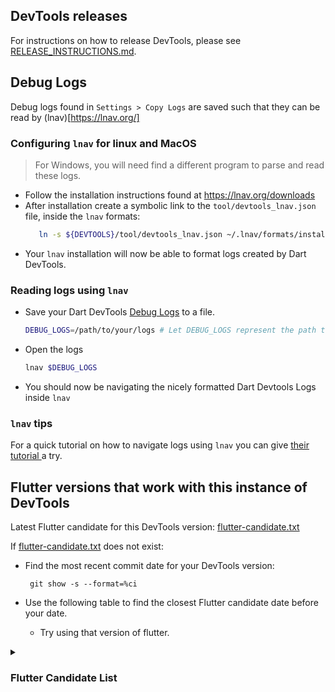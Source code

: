 ## DevTools releases
For instructions on how to release DevTools, please see
[RELEASE_INSTRUCTIONS.md](https://github.com/flutter/devtools/blob/master/tool/RELEASE_INSTRUCTIONS.md).

## Debug Logs

Debug logs found in `Settings > Copy Logs` are saved such that they can be read by (lnav)[https://lnav.org/]

### Configuring `lnav` for linux and MacOS
> For Windows, you will need find a different program to parse and read these logs.

- Follow the installation instructions found at https://lnav.org/downloads
- After installation create a symbolic link to the `tool/devtools_lnav.json` file, inside the `lnav` formats:
   ```sh
      ln -s ${DEVTOOLS}/tool/devtools_lnav.json ~/.lnav/formats/installed/`
   ```
- Your `lnav` installation will now be able to format logs created by Dart DevTools.

### Reading logs using `lnav`
- Save your Dart DevTools [Debug Logs](#debug-logs) to a file.
  ```sh
  DEBUG_LOGS=/path/to/your/logs # Let DEBUG_LOGS represent the path to your log file.
  ```
- Open the logs
  ```sh
  lnav $DEBUG_LOGS
  ```
- You should now be navigating the nicely formatted Dart Devtools Logs inside `lnav`

### `lnav` tips

For a quick tutorial on how to navigate logs using `lnav`
you can give [ their tutorial ](https://lnav.org/tutorials) a try.

## Flutter versions that work with this instance of DevTools

Latest Flutter candidate for this DevTools version: [flutter-candidate.txt](../flutter-candidate.txt)

If [flutter-candidate.txt](../flutter-candidate.txt) does not exist:
- Find the most recent commit date for your DevTools version:

  ` git show -s --format=%ci`

- Use the following table to find the closest Flutter candidate date before your date.
  - Try using that version of flutter.
<details>

<summary><H3> Flutter Candidate List </H3></summary>

| DATE | TAG | HASH |
| ----| --- | ---- |
| 2023-07-12 02:02:03 +0000 | refs/tags/3.13.0-2.0.pre |d77f918f8eaff6009d5b2e52f0f8529798db2de5|
| 2023-07-10 01:01:34 +0000 | refs/tags/3.13.0-1.0.pre |5345221701727284bc961e3fb12ccfd3fc616dc7|
| 2023-07-07 14:25:30 -0600 | refs/tags/3.13.0-0.0.pre |257a29931c6b25d1a9690b7004f44921487bedb7|
| 2023-07-05 15:47:57 +0000 | refs/tags/3.12.0-14.0.pre |35085c394dda124f720815251197012868cd13c9|
| 2023-06-29 22:44:57 +0200 | refs/tags/3.12.0-13.0.pre |7068a2088e285822e4716d3fd98189514c49e184|
| 2023-06-28 17:16:19 -0700 | refs/tags/3.12.0-12.0.pre |1b887c72b5a1f809d35fb0a4343e0e6fdd14afd1|
| 2023-06-26 16:02:07 +0000 | refs/tags/3.12.0-11.0.pre |bac0589539a1bea104c6fa3fb6abfc002e72ed58|
| 2023-06-24 02:40:55 +0000 | refs/tags/3.12.0-10.0.pre |1d5aeea47fc4aa92ccc6850d4ac97bff3f2a4d15|
| 2023-06-23 04:11:55 +0000 | refs/tags/3.12.0-9.0.pre |363e2f7e0b878cc6f211f02afb1cffa0513bb6c2|
| 2023-06-21 21:38:36 +0000 | refs/tags/3.12.0-8.0.pre |ae1e6f70d947ec389761c03363c2beefeddd9112|
| 2023-06-21 02:40:48 +0000 | refs/tags/3.12.0-7.0.pre |04ff86f020a7029909f407351957bf26980c476d|
| 2023-06-16 12:43:02 -0700 | refs/tags/3.12.0-6.0.pre |5a7ab5a147f6b50ba7dc8c82d3ea0040fc0f081f|
| 2023-06-09 01:57:25 +0000 | refs/tags/3.12.0-3.0.pre |e25eabd263bbcb2fb32e62afcd2b545cef2767cc|
| 2023-06-07 20:16:53 +0000 | refs/tags/3.12.0-2.0.pre |f18cb2d064fd60b3d154bf07f55eb2aa0c111278|
| 2023-06-06 23:22:58 +0000 | refs/tags/3.12.0-1.0.pre |24ee5c7c746ebe66556a1a1d253a0be7a7b657b8|
| 2023-06-05 22:18:37 +0000 | refs/tags/3.12.0-0.0.pre |68b18918db0bdf2dc062b88e63ed8146d5b57364|
| 2023-06-03 11:16:37 +0000 | refs/tags/3.11.0-19.0.pre |0b7415356e07211446aa7038b1eb06717c86ae6a|
| 2023-05-31 03:09:32 +0000 | refs/tags/3.11.0-17.0.pre |f4662beeb67937fea67d26768e58f3e25b7e12d8|
| 2023-05-30 04:15:34 +0000 | refs/tags/3.11.0-15.0.pre |c5f45d7121f08d35094cbc25fcea3c81f0b006f8|
| 2023-05-26 02:17:26 +0000 | refs/tags/3.11.0-14.0.pre |6c2041e1e9e699cdf25bb23a01b01a4cdd722e72|
| 2023-05-25 03:09:20 +0000 | refs/tags/3.11.0-13.0.pre |9e4104b094e4b6305cbe0779453c284bf385df0b|
| 2023-05-24 03:40:27 +0000 | refs/tags/3.11.0-12.0.pre |216605b60f678d9ec9be880078e1de1b9f6e536f|
| 2023-05-23 02:03:02 +0000 | refs/tags/3.11.0-11.0.pre |6549765296241146265b6705f57923b1a7df2b87|
| 2023-05-19 16:43:40 -0700 | refs/tags/3.11.0-10.0.pre |7b16cbcb579d39689bd6dadcfc021238ad1cb6da|
| 2023-05-18 09:27:52 -0700 | refs/tags/3.11.0-9.0.pre |4245883c6b196fc1e6be781afe9f3140a919f24c|
| 2023-05-08 17:22:10 +0000 | refs/tags/3.11.0-5.0.pre |472a0ab31479b8567ae89546727f57bb57a10cf9|
| 2023-05-08 09:51:28 +0200 | refs/tags/3.11.0-4.0.pre |65dfb555c0483cf2bfe5e3c35291c88634185117|
| 2023-05-04 06:57:14 +0000 | refs/tags/3.11.0-1.0.pre |d51c59c78e1d3561bb3a5abdc75282604bbd76fe|
| 2023-05-02 08:38:26 +0000 | refs/tags/3.11.0-0.0.pre |596531361ec21ae335f6b43f0344be35d098647d|
| 2023-05-01 20:33:06 +0000 | refs/tags/3.10.0-18.0.pre |828a04040e111e5eec07056e82037a930f5fd5a2|
| 2023-04-28 17:49:54 -0400 | refs/tags/3.10.0-17.0.pre |7d37f2a616a31cd60ad5e1d39730def9b0df8205|
| 2023-04-28 00:32:55 +0000 | refs/tags/3.10.0-16.0.pre |55c988fb453eddd97cb2e4d6df9ec28d72e2e899|
| 2023-04-26 23:08:02 +0000 | refs/tags/3.10.0-15.0.pre |b3f3a0324afadb364381cd7e88ed016edcfd560e|
| 2023-04-26 03:53:04 +0000 | refs/tags/3.10.0-14.0.pre |8de77e89b749dfe7a5bfb62f6f66e7cccd9ddd3c|
| 2023-04-24 23:25:28 +0000 | refs/tags/3.10.0-13.0.pre |457e98a1e70b74b27a209721484c28e73a80caef|
| 2023-04-21 00:32:31 +0000 | refs/tags/3.10.0-11.0.pre |7d2669b8e7046be8ce22b5a9ed0194216c38ff8a|
| 2023-04-19 16:43:29 +0000 | refs/tags/3.10.0-9.0.pre |03d725620ac3ef1c2282fd1aef034ac5112ef6c1|
| 2023-04-19 06:39:50 +0000 | refs/tags/3.10.0-8.0.pre |59230759be2f2bcf46fe7584fd61ff8e27196480|
| 2023-04-18 21:52:52 +0000 | refs/tags/3.10.0-7.0.pre |81c3bc56873a54560abbb1e64495d4f79a29f1c1|
| 2023-04-17 03:21:38 +0000 | refs/tags/3.10.0-6.0.pre |858d4ff6348732edd79f923c61f7d8841ca40bef|
| 2023-04-14 04:56:22 +0000 | refs/tags/3.10.0-5.0.pre |9465b7473e8dddb795af050a4aa71ef80eabe7c6|
| 2023-04-12 23:39:38 +0000 | refs/tags/3.10.0-4.0.pre |b95b86f820cc422ec1d832ea929fa1388038aa0c|
| 2023-04-12 00:35:46 +0000 | refs/tags/3.10.0-3.0.pre |56e4f8e0ff75f5b26b6fcb1427007ec657357b7e|
| 2023-04-08 02:45:14 +0000 | refs/tags/3.10.0-2.0.pre |3ea2d72446c6d045d24d8eeeb321c73c5e9764ae|
| 2023-04-07 01:46:06 +0000 | refs/tags/3.10.0-1.0.pre |e749db6f915c341d15b9cb81dc19bdc9e791c72f|
| 2023-04-04 04:58:34 +0000 | refs/tags/3.9.0-21.0.pre |f076b7bac36b97c5a3169529290835c91f445dca|
| 2023-04-03 00:19:22 +0000 | refs/tags/3.9.0-20.0.pre |6fe54f881106953d465a7249f6579ca29f401bdb|
| 2023-03-29 07:16:01 +0000 | refs/tags/3.9.0-19.0.pre |91311156e12232466f78ce6ba96a0404c4f9790e|
| 2023-03-27 22:49:35 +0000 | refs/tags/3.9.0-18.0.pre |d6287cc4172c927650ab225d917de0688f8d572a|
| 2023-03-24 22:18:54 +0000 | refs/tags/3.9.0-17.0.pre |d45c142f3db4d7af9f24c3f37a0b1e08e4267066|
| 2023-03-23 17:00:20 -0700 | refs/tags/3.9.0-16.0.pre |4e58370cbf8f202cf4243aec38d5036129380693|
| 2023-03-22 22:53:49 +0000 | refs/tags/3.9.0-15.0.pre |3736274a6d659cd0ce8a951d0d19900b1e11f9e9|
| 2023-03-22 07:05:08 +0000 | refs/tags/3.9.0-14.0.pre |c582c80dd62b9026b485397ec51e696e48a9980c|
| 2023-03-20 21:08:41 -0700 | refs/tags/3.9.0-12.0.pre |28f17d345b95478f543794594aa45c882d4527a8|
| 2023-03-20 07:53:14 +0000 | refs/tags/3.9.0-11.0.pre |21f60bbe0d77d1a0dd9a44722479009ae697c6fb|
| 2023-03-18 14:38:35 -0700 | refs/tags/3.9.0-10.0.pre |f5248bbc8c5db808efbb722603842515738695ec|
| 2023-03-17 01:11:44 +0000 | refs/tags/3.9.0-9.0.pre |61a2f9de51007999c8a3f50e98061d7138a694eb|
| 2023-03-15 23:10:36 +0000 | refs/tags/3.9.0-8.0.pre |267e8896c58644e05af015b0c99a359020203246|
| 2023-03-15 08:34:21 +0000 | refs/tags/3.9.0-7.0.pre |fb7e82826db36bcb627cd14707f739b6114ad6db|
| 2023-03-13 15:37:42 -0700 | refs/tags/3.9.0-6.0.pre |1306d7f1588c9de4c8534b90308494c3630a8c5a|
| 2023-03-01 20:37:41 +0000 | refs/tags/3.9.0-0.0.pre |844fc5fe2d2d31ee171df52b351f6ae42148db86|
| 2023-02-27 23:52:57 +0000 | refs/tags/3.8.0-18.0.pre |781c84a860a4d8c1a85b7a84b855560528a236b2|
| 2023-02-28 04:11:38 +0000 | refs/tags/3.8.0-17.0.pre |1d17caed66641b55a8e8faadf212398f746f8861|
| 2023-02-24 23:52:06 +0000 | refs/tags/3.8.0-16.0.pre |6b3f95832a94a3d613aeaaa83e3a7c9f5e1a4b7f|
| 2023-02-23 00:13:33 +0000 | refs/tags/3.8.0-15.0.pre |8f7ccd4c419a65aff9211b99cd6ec27f874f689a|
| 2023-02-21 23:16:23 +0000 | refs/tags/3.8.0-14.0.pre |dad9eb21f9c34ebbed1328d24bb9069168e14eae|
| 2023-02-19 23:08:26 +0000 | refs/tags/3.8.0-13.0.pre |d54d3b4d16f6003ea5a1481b7fef0693f0e30ea4|
| 2023-02-13 23:52:35 +0000 | refs/tags/3.8.0-12.0.pre |865422da200fd4b414693a6bfcc29e6d7215a012|
| 2023-02-10 14:03:01 -0600 | refs/tags/3.8.0-11.0.pre |780c9a8de15780094260232b3b8c97b2a9ef8088|
| 2023-02-08 22:51:04 -0800 | refs/tags/3.8.0-10.0.pre |dee226ef8a463e87edeed4115a27fb2743424e27|
| 2023-02-09 23:50:11 +0000 | refs/tags/3.8.0-9.0.pre |e3471f08d1d3f816fff8afd1ce9385dd3feb73d2|
| 2023-02-08 18:17:29 -0600 | refs/tags/3.8.0-8.0.pre |0fb4406c30d6427044fa8322a6278b92982cc22b|
| 2023-02-08 04:18:32 +0000 | refs/tags/3.8.0-7.0.pre |1e6e6d41e3f747640119cee8e58914547ec44377|
| 2023-02-07 03:10:30 +0000 | refs/tags/3.8.0-6.0.pre |845f7bb42a9e77f2192595abcccc9742428893c1|
| 2023-02-06 16:45:39 +0000 | refs/tags/3.8.0-5.0.pre |40b5e4cb5e7720cc5ab5edb59cb96eab5530d829|
| 2023-02-05 07:06:19 +0000 | refs/tags/3.8.0-4.0.pre |b8f5394a5ca6d2bce062d9d0a20aaffb4289fb4c|
| 2023-02-03 10:07:21 +0000 | refs/tags/3.8.0-3.0.pre |a5d8a4a7272ed86ed17cee443d40afde022e415f|
| 2023-02-02 17:11:19 +0000 | refs/tags/3.8.0-2.0.pre |1ee87990dc76044ba4b23395eb64ea1416f9c85c|
| 2023-02-01 19:19:13 +0000 | refs/tags/3.8.0-1.0.pre |5613ab010de7683bfb91b782b0005e3d3c52b53e|
| 2023-01-31 18:03:09 -0800 | refs/tags/3.8.0-0.0.pre |82df23539ffc962c850e5681522c020b01b9f8c0|
| 2023-01-31 07:28:09 +0000 | refs/tags/3.7.0-31.0.pre |2c34a88eb89628e6a80caa50dd03797f9b6aa5e5|
| 2023-01-30 10:19:14 +0000 | refs/tags/3.7.0-30.0.pre |530c3f2d13bae3c45510ae5e4a0d9a5cd987a5aa|
| 2023-01-28 10:20:52 +0000 | refs/tags/3.7.0-29.0.pre |f8d4de488b90a1bebc37820656784236a96b4ec6|
| 2023-01-27 01:36:56 +0000 | refs/tags/3.7.0-28.0.pre |8d03af3424db84a11f6d4335b250b957ab96fae2|
| 2023-01-25 23:43:00 +0000 | refs/tags/3.7.0-27.0.pre |766e4d28a4df84ea76ed6f3b1e8e9fd191f84201|
| 2023-01-25 12:35:25 +0000 | refs/tags/3.7.0-26.0.pre |eced23eaba8f64cb5ca733d2dd574dfe2a2c64cf|
| 2023-01-24 19:38:19 +0000 | refs/tags/3.7.0-25.0.pre |d20dd9e4bfecdaef84605296d0ba0fa26dee2714|
| 2023-01-23 21:45:07 +0000 | refs/tags/3.7.0-24.0.pre |332aed9c886cea820d1ba666eba5785b3da2b809|
| 2023-01-19 15:55:24 +0000 | refs/tags/3.7.0-23.0.pre |46c7fd14da027f71e2c300e392bd1976b56d30a4|
| 2023-01-18 00:55:33 +0000 | refs/tags/3.7.0-22.0.pre |780563ce05e4bdc8b73c8ecb9da4ccc575a2d5ac|
| 2023-01-17 06:09:06 +0000 | refs/tags/3.7.0-21.0.pre |f22280a0c851f97be76eedc13a4fd82e8a080f08|
| 2023-01-12 11:03:12 +0000 | refs/tags/3.7.0-20.0.pre |51c2af56c9f4b5728c771d229baa19a286c01aa0|
| 2023-01-11 20:19:26 +0000 | refs/tags/3.7.0-19.0.pre |b4a07de2aeb132ef983b21e173b15a3da7ecef40|
| 2023-01-11 09:04:39 +0000 | refs/tags/3.7.0-18.0.pre |957781a108ff3a555e4df36beb8c1ebe12c85051|
| 2023-01-10 23:29:09 +0000 | refs/tags/3.7.0-17.0.pre |b7881e5b64e28a84a66ab30b29d35484428ea062|
| 2023-01-10 02:08:34 +0000 | refs/tags/3.7.0-16.0.pre |4205357554d21a084d3ebfca0a8f0d20c80989e0|
| 2023-01-09 18:29:26 +0000 | refs/tags/3.7.0-15.0.pre |a02b9d2bff89e256d0639f7f908d09a64db12ee9|
| 2023-01-05 09:35:28 +0000 | refs/tags/3.7.0-14.0.pre |45886068cf84d36fe471f26f4f233e8699579e8c|
| 2022-12-30 06:21:25 +0000 | refs/tags/3.7.0-13.0.pre |3223972956595acc37727ed599ba5fa75d96b6a7|
| 2022-12-20 10:02:22 -0500 | refs/tags/3.7.0-12.0.pre |7f7a8778d8a823cabcdcb4c5ee27deb2c499af5e|
| 2022-12-14 21:53:20 +0000 | refs/tags/3.7.0-11.0.pre |dbc9306380d8a72273b478b8fcc934a6014f946d|
| 2022-12-13 23:47:06 +0000 | refs/tags/3.7.0-10.0.pre |a59dd83d721460b2fea09a6b332d5c761fcf5b38|
| 2022-12-15 09:13:36 -0800 | refs/tags/3.7.0-9.0.pre |dcd2170d14bdef22dacff5c750c578c01245bded|
| 2022-12-14 05:18:21 +0000 | refs/tags/3.7.0-8.0.pre |028c6e29e0ca049ab4b9bc9d966550d2c251050b|
| 2022-12-13 23:47:06 +0000 | refs/tags/3.7.0-7.0.pre |a59dd83d721460b2fea09a6b332d5c761fcf5b38|
| 2022-12-13 03:42:23 +0000 | refs/tags/3.7.0-6.0.pre |04ee5926a2a6aaabfa0dde0279223952d2de3e3e|
| 2022-12-12 06:46:41 +0000 | refs/tags/3.7.0-5.0.pre |437f6f86ec9a8158f0e6077fd0d1cde2fef01bae|
| 2022-12-08 22:29:14 +0000 | refs/tags/3.7.0-4.0.pre |117a83a4a7178c328d296748bd93ff388724cb67|
| 2022-12-05 23:26:26 +0000 | refs/tags/3.7.0-3.0.pre |e0a0190c5a063ca740adeb5a56a18f620c401985|
| 2022-12-02 23:32:24 +0000 | refs/tags/3.7.0-2.0.pre |b75f1a941b6d007c4bdcde8b3acc9670d2a85292|
| 2022-12-01 21:40:50 +0000 | refs/tags/3.7.0-1.0.pre |75f61903e02213b64fcb580cd35f3efa17474ae2|
| 2022-12-01 19:43:25 +0000 | refs/tags/3.7.0-0.0.pre |0bb71df75f10a9ad740836568c730ed8aaede2d8|
| 2022-12-01 02:24:18 +0000 | refs/tags/3.6.0-13.0.pre |014b441ddf56586eb1aeb179cf49f10fda93a495|
| 2022-11-30 03:57:31 +0000 | refs/tags/3.6.0-12.0.pre |02de12947ab01960ca810fee2c7e72a38d11091a|
| 2022-11-29 20:31:37 +0000 | refs/tags/3.6.0-11.0.pre |c37c0cc2edb40ff0a934b7e37f7c2726b9e366dc|
| 2022-11-29 05:24:25 +0000 | refs/tags/3.6.0-10.0.pre |853b3080e096abb0479f2b5023b4a389e65a27ae|
| 2022-11-28 23:24:24 +0000 | refs/tags/3.6.0-9.0.pre |db631f14969fbf68c8d346d84b6634f1aa84324f|
| 2022-11-24 23:08:30 +0000 | refs/tags/3.6.0-8.0.pre |ff59250dbeb02dfc30095dfe024c76b7cefeefe9|
| 2022-11-21 15:26:41 +0000 | refs/tags/3.6.0-7.0.pre |809ee44183540d770373ab43354947b92e30da91|
| 2022-11-21 15:58:11 +0000 | refs/tags/3.6.0-6.0.pre |a9858ec52495ecd45adc7bdda30c709d877e1416|
| 2022-11-18 15:14:53 +0000 | refs/tags/3.6.0-5.0.pre |87cb150c2062d770dae00306d17f07bd79e4c265|
| 2022-11-17 08:06:24 -0800 | refs/tags/3.6.0-4.0.pre |537f89ca0ef14aeb21f4f55149d72f227abb5017|
| 2022-11-16 05:50:28 +0000 | refs/tags/3.6.0-3.0.pre |58728c6a92eaad66dbfefd573ba20649845ba678|
| 2022-11-13 22:53:26 +0000 | refs/tags/3.6.0-2.0.pre |fa94a3c10e7e895e0a566ca4da0eafc84b073f13|
| 2022-11-12 09:39:32 +0000 | refs/tags/3.6.0-1.0.pre |61e927d22fe6d82c94c368d62aa81f733bd9218d|
| 2022-11-09 03:50:41 -0800 | refs/tags/3.6.0-0.0.pre |d3dcd7d532b61f43118ab8031bf732aea4a7a9f5|
| 2022-10-28 01:37:32 +0000 | refs/tags/3.5.0-11.0.pre |9b59a4e1f03cd0f4f4d452a59bb992f29e689194|
| 2022-10-19 19:13:12 +0000 | refs/tags/3.5.0-10.0.pre |38ef9410b4806266eaab2b21295f908b396d9b22|
| 2022-10-20 02:14:43 -0700 | refs/tags/3.5.0-9.0.pre |637e5bce662fb43459d409e13ba5a7fb2c3fa930|
| 2022-10-17 17:07:05 -0400 | refs/tags/3.5.0-8.0.pre |5d078badb90ae7e7d46daf7f671e19d4cfca376a|
| 2022-10-13 20:25:24 +0000 | refs/tags/3.5.0-7.0.pre |f9c1556e449151bab5b8ba1b13644284d5c2f141|
| 2022-10-10 22:38:06 +0000 | refs/tags/3.5.0-6.0.pre |4be0cfcb3f81a5636cfef65ef7936d7895da2984|
| 2022-10-11 00:07:24 +0000 | refs/tags/3.5.0-5.0.pre |883c1fe68c37614577ce329e14452d7c4ef37ee9|
| 2022-10-09 16:37:38 +0000 | refs/tags/3.5.0-4.0.pre |fe9b598c12646fa2cfe32bb4b4201df84ab3f28b|
| 2022-10-07 10:28:49 -0700 | refs/tags/3.5.0-3.0.pre |529184bcca0f019323df5930d3903b07136a5b87|
| 2022-10-06 23:12:06 +0000 | refs/tags/3.5.0-2.0.pre |26cf025966c6bb836a84642e4275970aa34add99|
| 2022-10-05 12:58:20 +0000 | refs/tags/3.5.0-1.0.pre |5c381254e37ff354261fe13be39243bc8d2d0bc4|
| 2022-10-04 22:12:01 +0000 | refs/tags/3.5.0-0.0.pre |208056f63e4e44a7b3ae68f55463561b39bcb482|
| 2022-10-04 14:06:31 +0000 | refs/tags/3.4.0-39.0.pre |55d67cc7d99226cd12d6c4a76de357fc2c92823e|
| 2022-10-04 05:19:24 +0000 | refs/tags/3.4.0-38.0.pre |b8784dd3055ac6782c105d677b0e58968335c180|
| 2022-10-04 01:41:23 +0000 | refs/tags/3.4.0-37.0.pre |35afe1bdac653c752c5794cf877b64238a4c9e4c|
| 2022-10-03 13:52:25 +0000 | refs/tags/3.4.0-36.0.pre |a4b246f2a88c3f5b838c5abff8063a4e7436d44b|
| 2022-10-01 11:55:35 +0000 | refs/tags/3.4.0-35.0.pre |cfd0f15d2906d0fa64f7b66718ff1423035bace2|
| 2022-09-29 23:38:08 +0000 | refs/tags/3.4.0-34.0.pre |fb8dcb8e279ff491b2c5eff876271cce75880019|
| 2022-09-28 23:10:27 +0000 | refs/tags/3.4.0-33.0.pre |90ff389f1b367f30e24ef9799d229bcd56ec925d|
| 2022-09-26 22:00:21 +0000 | refs/tags/3.4.0-32.0.pre |fb4dac385e60a2f842ebc94ed604aca8b5c404fa|
| 2022-09-26 21:21:58 +0000 | refs/tags/3.4.0-31.0.pre |2adee31ce8b5256462d553dfb8bd613856cc2d94|
| 2022-09-26 13:00:24 +0000 | refs/tags/3.4.0-30.0.pre |7b6074fbc542efb41da5618bc97711fac6ab7dee|
| 2022-09-23 20:31:04 +0000 | refs/tags/3.4.0-29.0.pre |8384f1ea6516fe9457bb610af8ad91817e3d497e|
| 2022-09-19 16:19:11 +0000 | refs/tags/3.4.0-28.0.pre |cb8c72545ca931b76c713b5e522c92ee790f23e5|
| 2022-09-19 01:11:34 +0000 | refs/tags/3.4.0-27.0.pre |085a187e047dde96b3f180f92c25159742f85ecd|
| 2022-08-31 01:20:09 +0000 | refs/tags/3.4.0-18.0.pre |069f5042973dc4aafbf76a44ca14af7c0e2c2ca1|
| 2022-08-28 18:41:27 +0000 | refs/tags/3.4.0-17.0.pre |0c6d786e3aa8f01191748a20b28d5bf20799b49b|
| 2022-07-18 18:59:23 -0700 | refs/tags/3.3.0-0.0.pre |f90da9b1672f7d006ba760fbb8fd1aa17af1a82a|
| 2022-06-14 13:39:33 -0500 | refs/tags/3.1.0-9.0.pre |f28e570c8cb12a004fae2d796d0d9cd46603bde9|
| 2022-04-05 15:20:48 -0700 | refs/tags/3.0.0-0.0.pre |3bf40fd9beb91fc097e3d406a5df51eaead2baf5|
| 2022-03-06 23:41:20 -0800 | refs/tags/2.12.0-4.0.pre |64a0138c937b1f7bd67e596571f4f33cd19c2b88|
| 2021-12-29 11:29:19 -0800 | refs/tags/2.10.0-0.0.pre |95e555344dc746ad46ada9de9cc475042c63ec55|
| 2021-12-07 17:39:04 -0800 | refs/tags/2.9.0-0.0.pre |a7917414dd919edb2e3198c2a8d2130e9275b414|
| 2021-10-19 10:58:42 -0700 | refs/tags/2.7.0-3.0.pre |c19845a8c347adebc2c672f5e51b74855e645be2|
| 2021-09-16 17:29:58 -0700 | refs/tags/2.6.0-11.0.pre |4b330ddbedab445481cc73d50a4695b9154b4e4f|
| 2021-09-04 08:36:02 -0700 | refs/tags/2.6.0-5.0.pre |2604ea711c6651820773f5403a0128d2d64f7b14|
| 2021-08-23 10:03:21 -0700 | refs/tags/2.6.0-0.0.pre |83b9e99cfbb8be5215514d7fa21191961b4a620d|
| 2021-08-05 11:32:48 -0700 | refs/tags/2.5.0-6.0.pre |225a43d941ddd1753765fec3682011e9ddffb11d|
| 2021-08-04 17:59:50 -0500 | refs/tags/2.5.0-5.0.pre |0f465e5b2a3ed2431321b490a614c3d15089854c|
| 2021-07-26 01:38:02 -0700 | refs/tags/2.5.0-1.0.pre |184e5871beea4a9b1cbd65dcc57118a7d97285f3|
| 2021-07-11 15:21:02 -0700 | refs/tags/2.4.0-4.0.pre |cc00e7e6bc281f6af9a257e7e33868ef782b1cf7|
| 2021-06-30 00:43:41 -0700 | refs/tags/2.4.0-0.0.pre |96bbcd006fafade4ad7a4abde77cec32df6846ea|
| 2021-06-11 22:11:53 -0700 | refs/tags/2.3.0-24.0.pre |2b9537c783063d0459b6282a218658a6955938d9|
| 2021-05-21 13:04:03 -0700 | refs/tags/2.3.0-16.0.pre |fa5883b78e566877613ad1ccb48dd92075cb5c23|
| 2021-05-17 11:59:02 -0700 | refs/tags/2.3.0-12.0.pre |0f031471381e135bfac3f42fed88a778267b819a|
| 2021-04-30 12:35:21 -0700 | refs/tags/2.3.0-1.0.pre |d97f41caed971d4668ffe56699367ec3978db8f6|
| 2021-04-21 13:29:09 -0700 | refs/tags/2.3.0-0.0.pre |21fd5cdd1a2b5e9a97b2df80e5c40f94c096748f|
| 2021-04-07 12:24:22 -0700 | refs/tags/2.2.0-10.0.pre |0efb28d7061b8d4126c48e72b9156bf2f0584ded|
| 2021-03-09 07:53:21 +0100 | refs/tags/2.1.0-12.0.pre |698d4389604ef1f0fecda9c93cfba6a2e5d06a7d|
| 2021-02-25 13:26:03 -0800 | refs/tags/2.1.0-10.0.pre |cc9b78fc5c4a4d2d51316d9626523336230a89a9|
| 2021-02-19 09:22:45 -0800 | refs/tags/1.27.0-8.0.pre |b7d4806243a4e906bf061f79a0e314ba28111aa6|
| 2021-02-16 11:24:17 -0800 | refs/tags/1.27.0-4.0.pre |f8cd24de95b16b5a1ce6ebc0716154271fbf6252|
| 2021-02-08 16:14:15 -0800 | refs/tags/1.27.0-1.0.pre |68c96f100e42ab3dbf43e61e9e2fc875a2d50cb8|
| 2021-01-26 10:58:48 -0800 | refs/tags/1.26.0-17.0.pre |384b4d1b83c0a5b7364ab7bcc5ce85f60d05e4a6|
| 2021-01-14 15:20:26 -0800 | refs/tags/1.26.0-12.0.pre |a706cd211240f27be3b61f06d70f958c7a4156fe|
| 2021-01-07 18:36:48 -0800 | refs/tags/1.26.0-8.0.pre |b9d06fffb2db263ab7021fc39adde7f2bf988a4a|
| 2020-12-13 23:19:13 +0800 | refs/tags/1.26.0-1.0.pre |63062a64432cce03315d6b5196fda7912866eb37|
| 2020-12-08 20:13:04 -0800 | refs/tags/1.25.0-8.0.pre |a12e2a473a3214b4556ca589d2d9bd311ac7c6f1|
| 2020-11-30 13:14:13 +0100 | refs/tags/1.25.0-4.0.pre |a7f5fd5360007518644597c60a1f2169eacccc2b|
| 2020-10-29 20:07:34 -0700 | refs/tags/1.24.0-7.0.pre |a0860f6e87ba4f9031bee4d6f56c08b970606bee|
| 2020-10-28 19:43:19 -0700 | refs/tags/1.24.0-6.0.pre |13896b3bd1858687a06b1639d60c877206170df8|
| 2020-10-22 09:36:06 -0700 | refs/tags/1.24.0-3.0.pre |2783f8e2e14efec8b7e08f668dde61c40d128c24|
| 2020-10-14 15:57:04 -0700 | refs/tags/1.24.0-1.0.pre |12bea61c2902784fec73b7f5f2ff3415f873fead|
| 2020-10-13 10:52:23 -0700 | refs/tags/1.23.0-18.0.pre |37ebe3d82a9d5faeda7d3c1a6ad193030210a2cc|
| 2020-10-06 12:31:25 -0700 | refs/tags/1.23.0-13.0.pre |4fa4f91d5cc65a5a98c7ccd91bb7d47814048a57|
| 2020-09-25 03:47:03 -0700 | refs/tags/1.23.0-7.0.pre |db6e2d8aa5bb9a0bd3e75fc7470268b5a56fd0b0|
| 2020-09-22 12:04:44 -0700 | refs/tags/1.23.0-4.0.pre |83dd176777cd04bd2aaca050f6bb6cb9edbf56a1|
| 2020-09-17 16:12:06 -0700 | refs/tags/1.23.0-3.0.pre |0cf1b407f2edeb16edcfb5b032140bb39a5e46c6|
| 2020-09-11 14:46:57 -0700 | refs/tags/1.22.0-12.0.pre |a27c242b0eea731317cfec5bbdd9d35452ab3ecb|
| 2020-08-28 20:18:04 -0700 | refs/tags/1.22.0-9.0.pre |7a4317519865146acda84702bba8775610598c0c|
| 2020-08-20 07:31:50 -0700 | refs/tags/1.22.0-1.0.pre |ce40de69b7b4f89c66d19c8dbd3bd86ae30f1bc6|
| 2020-08-09 07:31:03 -0700 | refs/tags/1.21.0-9.0.pre |7c6f9dd2396dfe7deb6fd11edc12c10786490083|
| 2020-08-03 10:33:07 -0700 | refs/tags/1.21.0-7.0.pre |5a6dfa35caaf7bccb35488dc03677c150ebf2d97|
| 2020-07-22 18:40:12 -0700 | refs/tags/1.21.0-5.0.pre |a19fd72db549ddc5d07998d38671a6843dcad6f9|
| 2020-07-14 17:26:01 -0700 | refs/tags/1.21.0-1.0.pre |f25bd9c55c48c139524139b477d04b13e9f36b2c|
| 2020-07-08 10:19:36 -0700 | refs/tags/1.20.0-7.0.pre |cc1af3afb62187cc37185afddc2d43bfef469db7|
| 2020-07-04 12:19:20 -0700 | refs/tags/1.20.0-3.0.pre |0af027f80543302c65f99e1c1a2f3b3cbb8d04f3|
| 2020-06-23 04:52:58 -0700 | refs/tags/1.20.0-2.0.pre |15a28159bcf4b3db13411cbc8d9b5fc51adc0a93|
| 2020-06-18 08:23:22 -0700 | refs/tags/1.20.0-1.0.pre |f73f498da1fe4224e29cf9692161575a3d994f8f|
| 2020-06-09 15:43:03 -0700 | refs/tags/1.20.0-0.0.pre |d9653445f4d1257b5f5adb4b271d1316469e8cf1|
| 2020-06-08 09:27:34 -0700 | refs/tags/1.19.0-5.0.pre |c264b70ec3b0cf9cd568eba5d65d0ce47fe57e1d|
| 2020-06-05 03:44:02 -0700 | refs/tags/1.19.0-4.0.pre |2f7a59a8da20b3a7fbdfb7ac783dbca977a81653|
| 2020-06-01 17:17:03 -0700 | refs/tags/1.19.0-3.0.pre |6135091de9f8f6befc2ec7f8835d28d43a21cd05|
| 2020-05-31 07:41:50 -0700 | refs/tags/1.19.0-2.0.pre |1d395c5e187370f2838bb043d3b438029b484bfc|
| 2020-05-11 08:45:03 -0700 | refs/tags/1.19.0-1.0.pre |456d80b9ddd74b4b5ca3b77bbfb70ab0e05d3fa8|
| 2020-05-07 18:59:02 -0700 | refs/tags/1.19.0-0.0.pre |a849daf2836d653ef80e01f428531b3f787671cb|
| 2020-05-06 17:36:01 -0700 | refs/tags/1.18.0-13.0.pre |8fbfe1cfbf6ac5c5c23930556e1019385005bf81|
| 2020-05-06 08:16:03 -0700 | refs/tags/1.18.0-12.0.pre |c2b7342ca470b11cfaad4fbfb094f73aa4c85320|
| 2020-05-05 16:10:41 -0700 | refs/tags/1.18.0-11.0.pre |8568eda15b2527afd48622257cee3811e0d9da04|
| 2020-05-05 12:09:51 -0700 | refs/tags/1.18.0-10.0.pre |9b7b9d795edfdd12c6ad8dd6495bed789c1bac05|
| 2020-05-05 13:08:49 -0700 | refs/tags/1.18.0-9.0.pre |445570ba1ae89eecaf9409fb5acde7e8b49ee975|
| 2020-04-23 19:29:01 -0700 | refs/tags/1.18.0-8.0.pre |e0c63cd35e15e407a80dc44281cc392535fcce25|
| 2020-04-23 11:57:18 -0700 | refs/tags/1.18.0-7.0.pre |d482163f59c49c32cb329beb2c3111c8e961d6b9|
| 2020-04-20 18:35:01 -0700 | refs/tags/1.18.0-6.0.pre |84c84fb24914e098667649be04614f6ea19d689c|



</details>
